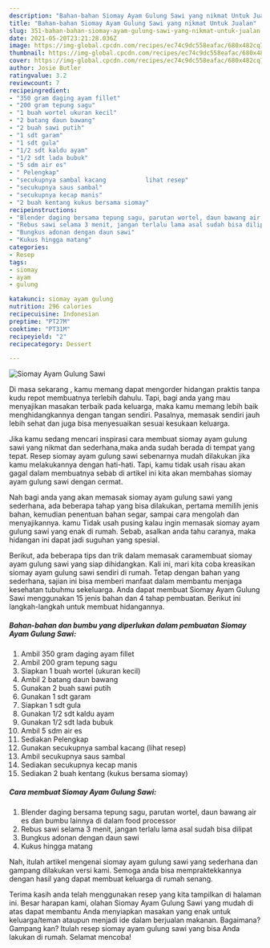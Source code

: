 ```yaml
---
description: "Bahan-bahan Siomay Ayam Gulung Sawi yang nikmat Untuk Jualan"
title: "Bahan-bahan Siomay Ayam Gulung Sawi yang nikmat Untuk Jualan"
slug: 351-bahan-bahan-siomay-ayam-gulung-sawi-yang-nikmat-untuk-jualan
date: 2021-05-20T23:21:28.036Z
image: https://img-global.cpcdn.com/recipes/ec74c9dc558eafac/680x482cq70/siomay-ayam-gulung-sawi-foto-resep-utama.jpg
thumbnail: https://img-global.cpcdn.com/recipes/ec74c9dc558eafac/680x482cq70/siomay-ayam-gulung-sawi-foto-resep-utama.jpg
cover: https://img-global.cpcdn.com/recipes/ec74c9dc558eafac/680x482cq70/siomay-ayam-gulung-sawi-foto-resep-utama.jpg
author: Josie Butler
ratingvalue: 3.2
reviewcount: 7
recipeingredient:
- "350 gram daging ayam fillet"
- "200 gram tepung sagu"
- "1 buah wortel ukuran kecil"
- "2 batang daun bawang"
- "2 buah sawi putih"
- "1 sdt garam"
- "1 sdt gula"
- "1/2 sdt kaldu ayam"
- "1/2 sdt lada bubuk"
- "5 sdm air es"
- " Pelengkap"
- "secukupnya sambal kacang           lihat resep"
- "secukupnya saus sambal"
- "secukupnya kecap manis"
- "2 buah kentang kukus bersama siomay"
recipeinstructions:
- "Blender daging bersama tepung sagu, parutan wortel, daun bawang air es dan bumbu lainnya di dalam food processor"
- "Rebus sawi selama 3 menit, jangan terlalu lama asal sudah bisa dilipat"
- "Bungkus adonan dengan daun sawi"
- "Kukus hingga matang"
categories:
- Resep
tags:
- siomay
- ayam
- gulung

katakunci: siomay ayam gulung 
nutrition: 296 calories
recipecuisine: Indonesian
preptime: "PT27M"
cooktime: "PT31M"
recipeyield: "2"
recipecategory: Dessert

---
```



![Siomay Ayam Gulung Sawi](https://img-global.cpcdn.com/recipes/ec74c9dc558eafac/680x482cq70/siomay-ayam-gulung-sawi-foto-resep-utama.jpg)

Di masa  sekarang , kamu memang dapat mengorder hidangan praktis tanpa kudu repot membuatnya terlebih dahulu. Tapi, bagi anda yang mau menyajikan masakan terbaik pada keluarga, maka kamu memang lebih baik menghidangkannya dengan tangan sendiri. Pasalnya, memasak sendiri jauh lebih sehat dan juga bisa menyesuaikan sesuai kesukaan keluarga.

Jika kamu sedang mencari inspirasi cara membuat siomay ayam gulung sawi yang nikmat dan sederhana,maka anda sudah berada di tempat yang tepat. Resep siomay ayam gulung sawi  sebenarnya mudah dilakukan jika kamu melakukannya dengan hati-hati. Tapi, kamu tidak usah risau akan gagal dalam membuatnya 
sebab di artikel ini kita akan membahas siomay ayam gulung sawi dengan cermat.  



Nah bagi anda yang akan memasak siomay ayam gulung sawi yang sederhana, ada beberapa tahap yang bisa dilakukan, pertama memilih jenis bahan, kemudian penentuan bahan segar, sampai cara mengolah dan menyajikannya. kamu Tidak usah pusing kalau ingin memasak siomay ayam gulung sawi yang enak di rumah. Sebab, asalkan anda  tahu caranya, maka hidangan ini dapat jadi suguhan yang spesial.

Berikut, ada beberapa tips dan trik dalam memasak caramembuat siomay ayam gulung sawi yang siap dihidangkan. Kali ini, mari kita coba kreasikan siomay ayam gulung sawi sendiri di rumah. Tetap dengan bahan yang sederhana, sajian ini bisa memberi manfaat dalam membantu menjaga kesehatan tubuhmu sekeluarga. Anda dapat membuat Siomay Ayam Gulung Sawi menggunakan 15 jenis bahan dan 4 tahap pembuatan. Berikut ini langkah-langkah untuk membuat hidangannya.

<!--inarticleads1-->

##### Bahan-bahan dan bumbu yang diperlukan dalam pembuatan Siomay Ayam Gulung Sawi:

1. Ambil 350 gram daging ayam fillet
1. Ambil 200 gram tepung sagu
1. Siapkan 1 buah wortel (ukuran kecil)
1. Ambil 2 batang daun bawang
1. Gunakan 2 buah sawi putih
1. Gunakan 1 sdt garam
1. Siapkan 1 sdt gula
1. Gunakan 1/2 sdt kaldu ayam
1. Gunakan 1/2 sdt lada bubuk
1. Ambil 5 sdm air es
1. Sediakan  Pelengkap
1. Gunakan secukupnya sambal kacang           (lihat resep)
1. Ambil secukupnya saus sambal
1. Sediakan secukupnya kecap manis
1. Sediakan 2 buah kentang (kukus bersama siomay)




<!--inarticleads2-->

##### Cara membuat Siomay Ayam Gulung Sawi:

1. Blender daging bersama tepung sagu, parutan wortel, daun bawang air es dan bumbu lainnya di dalam food processor
1. Rebus sawi selama 3 menit, jangan terlalu lama asal sudah bisa dilipat
1. Bungkus adonan dengan daun sawi
1. Kukus hingga matang




Nah, itulah artikel mengenai  siomay ayam gulung sawi  yang sederhana dan gampang dilakukan versi kami. Semoga anda bisa mempraktekkannya dengan hasil yang dapat membuat keluarga di rumah senang. 

Terima kasih anda telah menggunakan resep yang kita tampilkan di halaman ini. Besar harapan kami, olahan  Siomay Ayam Gulung Sawi yang mudah di atas dapat membantu Anda menyiapkan masakan yang enak untuk keluarga/teman ataupun menjadi ide dalam berjualan makanan. Bagaimana? Gampang kan? Itulah resep siomay ayam gulung sawi yang bisa Anda lakukan di rumah. Selamat mencoba!


